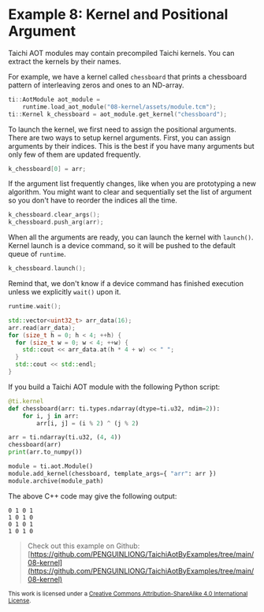 # Example 8: Kernel and Positional Argument

Taichi AOT modules may contain precompiled Taichi kernels. You can extract
the kernels by their names.

For example, we have a kernel called `chessboard` that prints a chessboard
pattern of interleaving zeros and ones to an ND-array.

```cpp
ti::AotModule aot_module =
    runtime.load_aot_module("08-kernel/assets/module.tcm");
ti::Kernel k_chessboard = aot_module.get_kernel("chessboard");
```

To launch the kernel, we first need to assign the positional arguments.
There are two ways to setup kernel arguments.
First, you can assign arguments by their indices. This is the best if
you have many arguments but only few of them are updated frequently.

```cpp
k_chessboard[0] = arr;
```

If the argument list frequently changes, like when you are prototyping
a new algorithm. You might want to clear and sequentially set the list
of argument so you don't have to reorder the indices all the time.

```cpp
k_chessboard.clear_args();
k_chessboard.push_arg(arr);
```

When all the arguments are ready, you can launch the kernel with
`launch()`. Kernel launch is a device command, so it will be pushed to the
default queue of `runtime`.

```cpp
k_chessboard.launch();
```

Remind that, we don't know if a device command has finished execution
unless we explicitly `wait()` upon it.

```cpp
runtime.wait();

std::vector<uint32_t> arr_data(16);
arr.read(arr_data);
for (size_t h = 0; h < 4; ++h) {
  for (size_t w = 0; w < 4; ++w) {
    std::cout << arr_data.at(h * 4 + w) << " ";
  }
  std::cout << std::endl;
}
```

If you build a Taichi AOT module with the following Python script:

```python
@ti.kernel
def chessboard(arr: ti.types.ndarray(dtype=ti.u32, ndim=2)):
    for i, j in arr:
        arr[i, j] = (i % 2) ^ (j % 2)

arr = ti.ndarray(ti.u32, (4, 4))
chessboard(arr)
print(arr.to_numpy())

module = ti.aot.Module()
module.add_kernel(chessboard, template_args={ "arr": arr })
module.archive(module_path)
```

The above C++ code may give the following output:

```plaintext
0 1 0 1
1 0 1 0
0 1 0 1
1 0 1 0
```

> Check out this example on Github: [https://github.com/PENGUINLIONG/TaichiAotByExamples/tree/main/08-kernel](https://github.com/PENGUINLIONG/TaichiAotByExamples/tree/main/08-kernel)

<sub>This work is licensed under a <a rel="license" href="http://creativecommons.org/licenses/by-sa/4.0/">Creative Commons Attribution-ShareAlike 4.0 International License</a>.</sub>